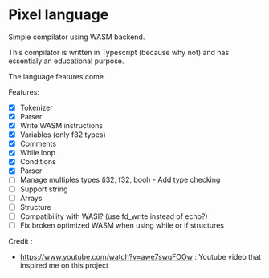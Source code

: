 # Pixel language

Simple compilator using WASM backend.

This compilator is written in Typescript (because why not) and has essentialy an educational purpose.

The language features come 

Features:
- [x] Tokenizer
- [x] Parser
- [x] Write WASM instructions
- [x] Variables (only f32 types)
- [x] Comments
- [x] While loop
- [x] Conditions
- [x] Parser
- [ ] Manage multiples types (i32, f32, bool) - Add type checking
- [ ] Support string
- [ ] Arrays
- [ ] Structure
- [ ] Compatibility with WASI? (use fd_write instead of echo?)
- [ ] Fix broken optimized WASM when using while or if structures

Credit : 
- https://www.youtube.com/watch?v=awe7swqFOOw : Youtube video that inspired me on this project